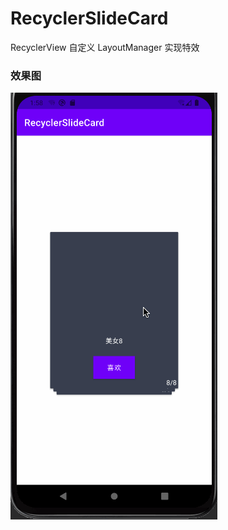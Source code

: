 # RecyclerSlideCard
RecyclerView 自定义 LayoutManager 实现特效

### 效果图

![](https://github.com/wuchao226/RecyclerSlideCard/blob/master/images/preview.gif)
